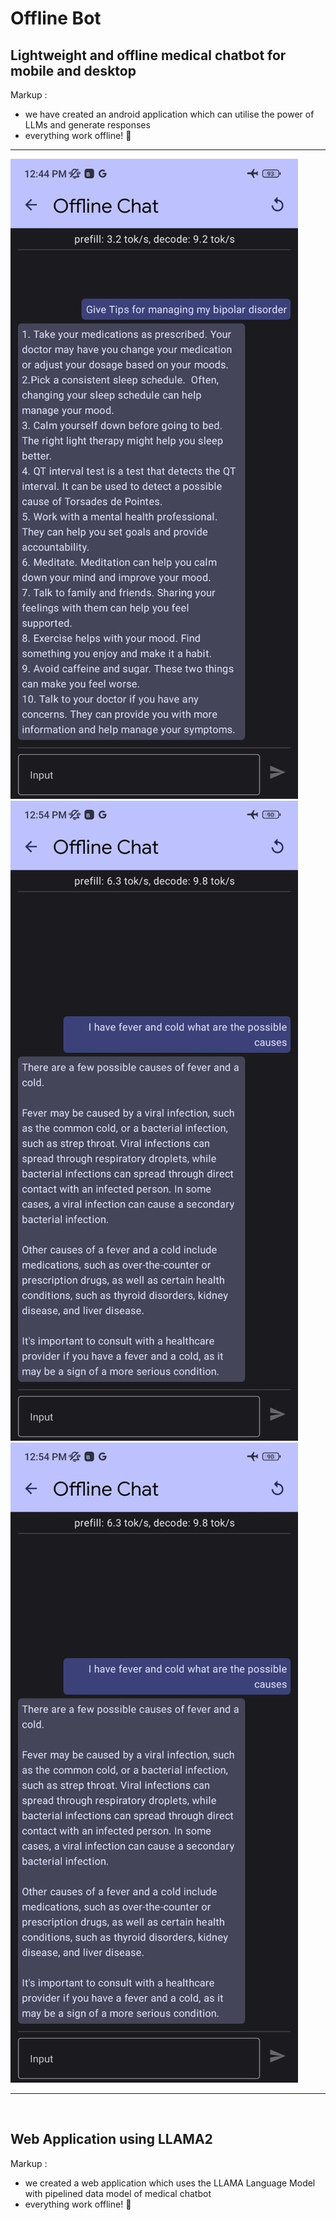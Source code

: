 # Offline Bot
## Lightweight and offline medical chatbot for mobile and desktop
 Markup :
 * we have created an android application which can utilise the power of LLMs and generate responses 
 * everything work offline! 🎉

- - - -
 ![picture alt](https://github.com/ashishnex007/offlinellm/blob/main/images/1.jpg/)
 ![picture alt](https://github.com/ashishnex007/offlinellm/blob/main/images/2.jpg/)
 ![picture alt](https://github.com/ashishnex007/offlinellm/blob/main/images/3.jpg/)
 - - - -
 <br>

## Web Application using LLAMA2
 Markup :
 * we created a web application which uses the LLAMA Language Model with pipelined data model of medical chatbot
 * everything work offline! 🎉
 
